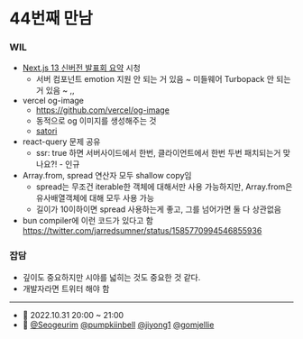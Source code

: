 # 44번째 만남

### WIL

- [Next.js 13 신버전 발표회 요약](https://youtu.be/5BRFGMs1v_o) 시청
  - 서버 컴포넌트 emotion 지원 안 되는 거 있음 ~ 미들웨어 Turbopack 안 되는 거 있음 ~ ,,
- vercel og-image
  - https://github.com/vercel/og-image
  - 동적으로 og 이미지를 생성해주는 것
  - [satori](https://www.npmjs.com/package/satori)
- react-query 문제 공유
  - ssr: true 하면 서버사이드에서 한번, 클라이언트에서 한번 두번 패치되는거 맞나요?! - 인규
- Array.from, spread 연산자 모두 shallow copy임
  - spread는 무조건 iterable한 객체에 대해서만 사용 가능하지만, Array.from은 유사배열객체에 대해 모두 사용 가능
  - 길이가 10이하이면 spread 사용하는게 좋고, 그를 넘어가면 둘 다 상관없음
- bun compiler에 이런 코드가 있다고 함 https://twitter.com/jarredsumner/status/1585770994546855936

### 잡담

- 깊이도 중요하지만 시야를 넓히는 것도 중요한 것 같다.
- 개발자라면 트위터 해야 함

---

- 📆 2022.10.31 20:00 ~ 21:00
- 👥 [@Seogeurim](https://github.com/Seogeurim) [@pumpkiinbell](https://github.com/pumpkiinbell) 
[@jiyong1](https://github.com/jiyong1) [@gomjellie](https://github.com/gomjellie)
